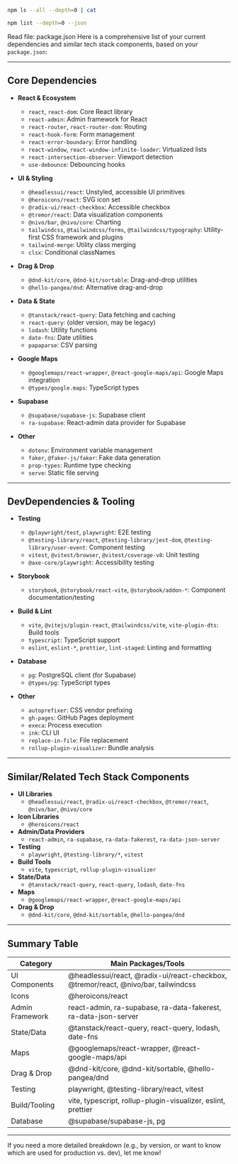 ```bash
npm ls --all --depth=0 | cat
```
```bash
npm list --depth=0 --json
```
Read file: package.json
Here is a comprehensive list of your current dependencies and similar tech stack components, based on your `package.json`:

---

## **Core Dependencies**

- **React & Ecosystem**
  - `react`, `react-dom`: Core React library
  - `react-admin`: Admin framework for React
  - `react-router`, `react-router-dom`: Routing
  - `react-hook-form`: Form management
  - `react-error-boundary`: Error handling
  - `react-window`, `react-window-infinite-loader`: Virtualized lists
  - `react-intersection-observer`: Viewport detection
  - `use-debounce`: Debouncing hooks

- **UI & Styling**
  - `@headlessui/react`: Unstyled, accessible UI primitives
  - `@heroicons/react`: SVG icon set
  - `@radix-ui/react-checkbox`: Accessible checkbox
  - `@tremor/react`: Data visualization components
  - `@nivo/bar`, `@nivo/core`: Charting
  - `tailwindcss`, `@tailwindcss/forms`, `@tailwindcss/typography`: Utility-first CSS framework and plugins
  - `tailwind-merge`: Utility class merging
  - `clsx`: Conditional classNames

- **Drag & Drop**
  - `@dnd-kit/core`, `@dnd-kit/sortable`: Drag-and-drop utilities
  - `@hello-pangea/dnd`: Alternative drag-and-drop

- **Data & State**
  - `@tanstack/react-query`: Data fetching and caching
  - `react-query`: (older version, may be legacy)
  - `lodash`: Utility functions
  - `date-fns`: Date utilities
  - `papaparse`: CSV parsing

- **Google Maps**
  - `@googlemaps/react-wrapper`, `@react-google-maps/api`: Google Maps integration
  - `@types/google.maps`: TypeScript types

- **Supabase**
  - `@supabase/supabase-js`: Supabase client
  - `ra-supabase`: React-admin data provider for Supabase

- **Other**
  - `dotenv`: Environment variable management
  - `faker`, `@faker-js/faker`: Fake data generation
  - `prop-types`: Runtime type checking
  - `serve`: Static file serving

---

## **DevDependencies & Tooling**

- **Testing**
  - `@playwright/test`, `playwright`: E2E testing
  - `@testing-library/react`, `@testing-library/jest-dom`, `@testing-library/user-event`: Component testing
  - `vitest`, `@vitest/browser`, `@vitest/coverage-v8`: Unit testing
  - `@axe-core/playwright`: Accessibility testing

- **Storybook**
  - `storybook`, `@storybook/react-vite`, `@storybook/addon-*`: Component documentation/testing

- **Build & Lint**
  - `vite`, `@vitejs/plugin-react`, `@tailwindcss/vite`, `vite-plugin-dts`: Build tools
  - `typescript`: TypeScript support
  - `eslint`, `eslint-*`, `prettier`, `lint-staged`: Linting and formatting

- **Database**
  - `pg`: PostgreSQL client (for Supabase)
  - `@types/pg`: TypeScript types

- **Other**
  - `autoprefixer`: CSS vendor prefixing
  - `gh-pages`: GitHub Pages deployment
  - `execa`: Process execution
  - `ink`: CLI UI
  - `replace-in-file`: File replacement
  - `rollup-plugin-visualizer`: Bundle analysis

---

## **Similar/Related Tech Stack Components**

- **UI Libraries**
  - `@headlessui/react`, `@radix-ui/react-checkbox`, `@tremor/react`, `@nivo/bar`, `@nivo/core`
- **Icon Libraries**
  - `@heroicons/react`
- **Admin/Data Providers**
  - `react-admin`, `ra-supabase`, `ra-data-fakerest`, `ra-data-json-server`
- **Testing**
  - `playwright`, `@testing-library/*`, `vitest`
- **Build Tools**
  - `vite`, `typescript`, `rollup-plugin-visualizer`
- **State/Data**
  - `@tanstack/react-query`, `react-query`, `lodash`, `date-fns`
- **Maps**
  - `@googlemaps/react-wrapper`, `@react-google-maps/api`
- **Drag & Drop**
  - `@dnd-kit/core`, `@dnd-kit/sortable`, `@hello-pangea/dnd`

---

## **Summary Table**

| Category         | Main Packages/Tools                                                                 |
|------------------|-------------------------------------------------------------------------------------|
| UI Components    | @headlessui/react, @radix-ui/react-checkbox, @tremor/react, @nivo/bar, tailwindcss |
| Icons            | @heroicons/react                                                                   |
| Admin Framework  | react-admin, ra-supabase, ra-data-fakerest, ra-data-json-server                    |
| State/Data       | @tanstack/react-query, react-query, lodash, date-fns                               |
| Maps             | @googlemaps/react-wrapper, @react-google-maps/api                                  |
| Drag & Drop      | @dnd-kit/core, @dnd-kit/sortable, @hello-pangea/dnd                                |
| Testing          | playwright, @testing-library/react, vitest                                         |
| Build/Tooling    | vite, typescript, rollup-plugin-visualizer, eslint, prettier                       |
| Database         | @supabase/supabase-js, pg                                                          |

---

If you need a more detailed breakdown (e.g., by version, or want to know which are used for production vs. dev), let me know!